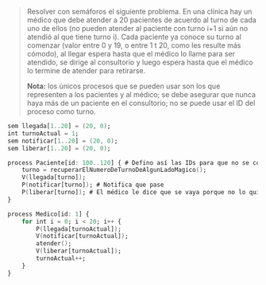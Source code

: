 >Resolver con semáforos el siguiente problema. En una clínica hay un médico que debe atender a 20 pacientes de acuerdo al turno de cada uno de ellos (no pueden atender al paciente con turno i+1 si aún no atendió al que tiene turno i). Cada paciente ya conoce su turno al comenzar (valor entre 0 y 19, o entre 1 t 20, como les resulte más cómodo), al llegar espera hasta que el médico lo llame para ser atendido, se dirige al consultorio y luego espera hasta que el médico lo termine de atender para retirarse.
>
>**Nota:** los únicos procesos que se pueden usar son los que representen a los pacientes y al médico; se debe asegurar que nunca haya más de un paciente en el consultorio; no se puede usar el ID del proceso como turno.

```ada
sem llegada[1..20] = (20, 0);
int turnoActual = 1;
sem notificar[1..20] = (20, 0);
sem liberar[1..20] = (20, 0);

process Paciente[id: 100..120] { # Defino así las IDs para que no se confunda con el turno
    turno = recuperarElNumeroDeTurnoDeAlgunLadoMagico();
    V(llegada[turno]);
    P(notificar[turno]); # Notifica que pase
    P(liberar[turno]); # El médico le dice que se vaya porque no lo quiere ver más
}

process Medico[id: 1] {
    for int i = 0; i < 20; i++ {
        P(llegada[turnoActual]);
        V(notificar[turnoActual]);
        atender();
        V(liberar[turnoActual]);
        turnoActual++;
    }
}
```